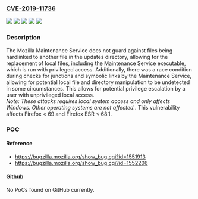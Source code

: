 ### [CVE-2019-11736](https://cve.mitre.org/cgi-bin/cvename.cgi?name=CVE-2019-11736)
![](https://img.shields.io/static/v1?label=Product&message=Firefox%20ESR&color=blue)
![](https://img.shields.io/static/v1?label=Product&message=Firefox&color=blue)
![](https://img.shields.io/static/v1?label=Version&message=%3C%2068.1%20&color=brighgreen)
![](https://img.shields.io/static/v1?label=Version&message=%3C%2069%20&color=brighgreen)
![](https://img.shields.io/static/v1?label=Vulnerability&message=File%20manipulation%20and%20privilege%20escalation%20in%20Mozilla%20Maintenance%20Service&color=brighgreen)

### Description

The Mozilla Maintenance Service does not guard against files being hardlinked to another file in the updates directory, allowing for the replacement of local files, including the Maintenance Service executable, which is run with privileged access. Additionally, there was a race condition during checks for junctions and symbolic links by the Maintenance Service, allowing for potential local file and directory manipulation to be undetected in some circumstances. This allows for potential privilege escalation by a user with unprivileged local access. <br>*Note: These attacks requires local system access and only affects Windows. Other operating systems are not affected.*. This vulnerability affects Firefox < 69 and Firefox ESR < 68.1.

### POC

#### Reference
- https://bugzilla.mozilla.org/show_bug.cgi?id=1551913
- https://bugzilla.mozilla.org/show_bug.cgi?id=1552206

#### Github
No PoCs found on GitHub currently.

